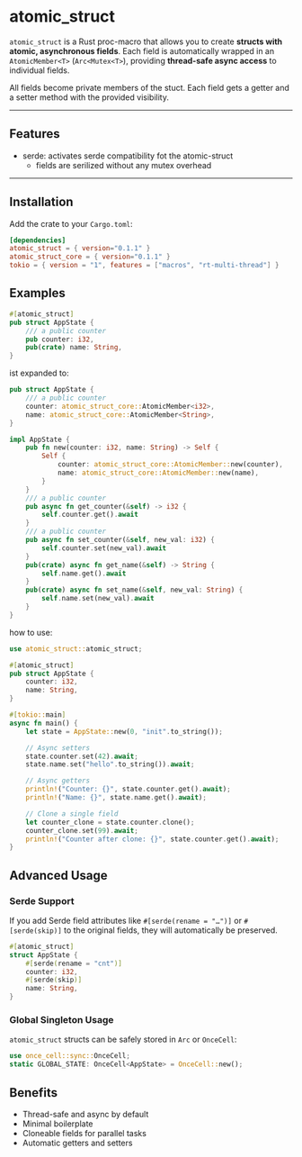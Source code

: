 # atomic_struct

`atomic_struct` is a Rust proc-macro that allows you to create **structs with atomic, asynchronous fields**. Each field is automatically wrapped in an `AtomicMember<T>` (`Arc<Mutex<T>`), providing **thread-safe async access** to individual fields.

All fields become private members of the stuct. Each field gets a getter and a setter method with the provided visibility.

---

## Features

- serde: activates serde compatibility fot the atomic-struct
  - fields are serilized without any mutex overhead

---

## Installation

Add the crate to your `Cargo.toml`:

```toml
[dependencies]
atomic_struct = { version="0.1.1" }
atomic_struct_core = { version="0.1.1" }
tokio = { version = "1", features = ["macros", "rt-multi-thread"] }
```

## Examples

``` rust
#[atomic_struct]
pub struct AppState {
    /// a public counter
    pub counter: i32,
    pub(crate) name: String,
} 
```

ist expanded to:

``` rust
pub struct AppState {
    /// a public counter
    counter: atomic_struct_core::AtomicMember<i32>,
    name: atomic_struct_core::AtomicMember<String>,
}

impl AppState {
    pub fn new(counter: i32, name: String) -> Self {
        Self {
            counter: atomic_struct_core::AtomicMember::new(counter),
            name: atomic_struct_core::AtomicMember::new(name),
        }
    }
    /// a public counter
    pub async fn get_counter(&self) -> i32 {
        self.counter.get().await
    }
    /// a public counter
    pub async fn set_counter(&self, new_val: i32) {
        self.counter.set(new_val).await
    }
    pub(crate) async fn get_name(&self) -> String {
        self.name.get().await
    }
    pub(crate) async fn set_name(&self, new_val: String) {
        self.name.set(new_val).await
    }
}
```

how to use:

```rust
use atomic_struct::atomic_struct;

#[atomic_struct]
pub struct AppState {
    counter: i32,
    name: String,
}

#[tokio::main]
async fn main() {
    let state = AppState::new(0, "init".to_string());

    // Async setters
    state.counter.set(42).await;
    state.name.set("hello".to_string()).await;

    // Async getters
    println!("Counter: {}", state.counter.get().await);
    println!("Name: {}", state.name.get().await);

    // Clone a single field
    let counter_clone = state.counter.clone();
    counter_clone.set(99).await;
    println!("Counter after clone: {}", state.counter.get().await);
}

```

## Advanced Usage

### Serde Support

If you add Serde field attributes like `#[serde(rename = "…")]` or `#[serde(skip)]` to the original fields, they will automatically be preserved.

```rust
#[atomic_struct]
struct AppState {
    #[serde(rename = "cnt")]
    counter: i32,
    #[serde(skip)]
    name: String,
}
```

### Global Singleton Usage

`atomic_struct` structs can be safely stored in `Arc` or `OnceCell`:

```rust
use once_cell::sync::OnceCell;
static GLOBAL_STATE: OnceCell<AppState> = OnceCell::new();
```

## Benefits

- Thread-safe and async by default
- Minimal boilerplate
- Cloneable fields for parallel tasks
- Automatic getters and setters
